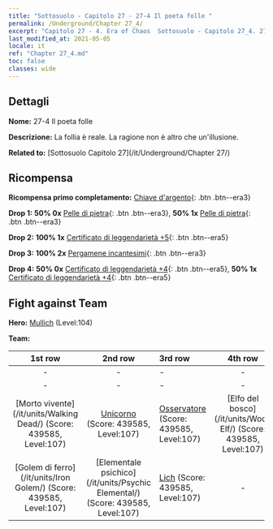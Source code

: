 ```yaml
---
title: "Sottosuolo - Capitolo 27 - 27-4 Il poeta folle "
permalink: /Underground/Chapter 27_4/
excerpt: "Capitolo 27 - 4. Era of Chaos  Sottosuolo - Capitolo 27_4. 27-4 Il poeta folle "
last_modified_at: 2021-05-05
locale: it
ref: "Chapter 27_4.md"
toc: false
classes: wide
---
```


## Dettagli

 **Nome:** 27-4 Il poeta folle 

 **Descrizione:** La follia è reale. La ragione non è altro che un'illusione.

 **Related to:** [Sottosuolo Capitolo 27](/it/Underground/Chapter 27/)

## Ricompensa

 **Ricompensa primo completamento:** [Chiave d'argento](/ItemsIT/con_693/){: .btn .btn--era3}

 **Drop 1:** **50% 0x** [Pelle di pietra](/ItemsIT/her_452/){: .btn .btn--era3}, **50% 1x** [Pelle di pietra](/ItemsIT/her_452/){: .btn .btn--era3}

 **Drop 2:** **100% 1x** [Certificato di leggendarietà +5](/ItemsIT/mat_102/){: .btn .btn--era5}

 **Drop 3:** **100% 2x** [Pergamene incantesimi](/ItemsIT/con_694/){: .btn .btn--era3}

 **Drop 4:** **50% 0x** [Certificato di leggendarietà +4](/ItemsIT/mat_95/){: .btn .btn--era5}, **50% 1x** [Certificato di leggendarietà +4](/ItemsIT/mat_95/){: .btn .btn--era5}


## Fight against Team
 **Hero:** [Mullich](/it/heroes/Mullich/) (Level:104)

 **Team:**


  | 1st row | 2nd row | 3rd row | 4th row |
  |:----:|:----:|:----|:----:|
  | - | - | - | - |
  | - | - | - | - |
  | [Morto vivente](/it/units/Walking Dead/) (Score: 439585, Level:107)  | [Unicorno](/it/units/Unicorn/) (Score: 439585, Level:107)  | [Osservatore](/it/units/Beholder/) (Score: 439585, Level:107)  | [Elfo del bosco](/it/units/Wood Elf/) (Score: 439585, Level:107)  |
  | [Golem di ferro](/it/units/Iron Golem/) (Score: 439585, Level:107)  | [Elementale psichico](/it/units/Psychic Elemental/) (Score: 439585, Level:107)  | [Lich](/it/units/Lich/) (Score: 439585, Level:107)  | - |


